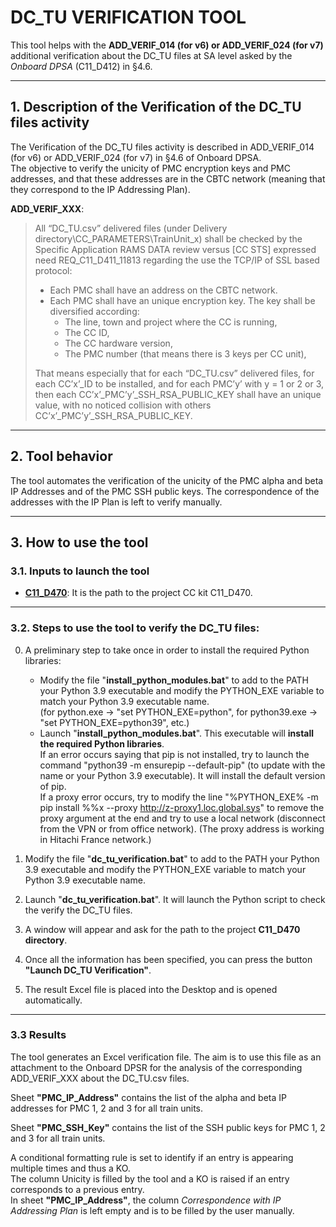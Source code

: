 # DC_TU VERIFICATION TOOL

This tool helps with the **ADD_VERIF_014 (for v6) or ADD_VERIF_024 (for v7)** additional verification about the DC_TU files at SA level asked by the *Onboard DPSA* (C11_D412) in §4.6.

---
## 1. Description of the Verification of the DC_TU files activity
The Verification of the DC_TU files activity is described in ADD_VERIF_014 (for v6) or ADD_VERIF_024 (for v7) in §4.6 of Onboard DPSA. <br />
The objective to verify the unicity of PMC encryption keys and PMC addresses, and that these addresses are in the CBTC network (meaning that they correspond to the IP Addressing Plan).

**ADD_VERIF_XXX**:
> All “DC_TU.csv” delivered files (under Delivery directory\CC_PARAMETERS\TrainUnit_x) shall be checked by the Specific Application RAMS DATA review versus [CC STS] expressed need REQ_C11_D411_11813 regarding the use the TCP/IP of SSL based protocol:
> - Each PMC shall have an address on the CBTC network.
> - Each PMC shall have an unique encryption key. The key shall be diversified according:
>   - The line, town and project where the CC is running,
>   - The CC ID,
>   - The CC hardware version,
>   - The PMC number (that means there is 3 keys per CC unit),
> 
> That means especially that for each “DC_TU.csv” delivered files, for each CC’x’_ID to be installed, and for each PMC’y’ with y = 1 or 2 or 3, then each CC’x’_PMC’y’_SSH_RSA_PUBLIC_KEY shall have an unique value, with no noticed collision with others CC’x’_PMC’y’_SSH_RSA_PUBLIC_KEY.

---
## 2. Tool behavior
The tool automates the verification of the unicity of the PMC alpha and beta IP Addresses and of the PMC SSH public keys. The correspondence of the addresses with the IP Plan is left to verify manually.

---
## 3. How to use the tool

### 3.1. Inputs to launch the tool
- <ins>**C11_D470**</ins>: It is the path to the project CC kit C11_D470.

---
### 3.2. Steps to use the tool to verify the DC_TU files:

0. A preliminary step to take once in order to install the required Python libraries:
   - Modify the file "**install_python_modules.bat**" to add to the PATH your Python 3.9 executable and modify the PYTHON_EXE variable to match your Python 3.9 executable name. <br />
 (for python.exe -> "set PYTHON_EXE=python", for python39.exe -> "set PYTHON_EXE=python39", etc.)
   - Launch "**install_python_modules.bat**". This executable will **install the required Python libraries**. <br />
 If an error occurs saying that pip is not installed, try to launch the command "python39 -m ensurepip --default-pip" (to update with the name or your Python 3.9 executable). It will install the default version of pip. <br />
 If a proxy error occurs, try to modify the line "%PYTHON_EXE% -m pip install %%x --proxy http://z-proxy1.loc.global.sys" to remove the proxy argument at the end and try to use a local network (disconnect from the VPN or from office network). (The proxy address is working in Hitachi France network.)


1. Modify the file "**dc_tu_verification.bat**" to add to the PATH your Python 3.9 executable and modify the PYTHON_EXE variable to match your Python 3.9 executable name.


2. Launch "**dc_tu_verification.bat**". It will launch the Python script to check the verify the DC_TU files.


3. A window will appear and ask for the path to the project **C11_D470 directory**.


4. Once all the information has been specified, you can press the button **"Launch DC_TU Verification"**.


5. The result Excel file is placed into the Desktop and is opened automatically.

---
### 3.3 Results
The tool generates an Excel verification file. The aim is to use this file as an attachment to the Onboard DPSR for the analysis of the corresponding ADD_VERIF_XXX about the DC_TU.csv files.

Sheet **"PMC_IP_Address"** contains the list of the alpha and beta IP addresses for PMC 1, 2 and 3 for all train units.

Sheet **"PMC_SSH_Key"** contains the list of the SSH public keys for PMC 1, 2 and 3 for all train units. 

A conditional formatting rule is set to identify if an entry is appearing multiple times and thus a KO. <br />
The column Unicity is filled by the tool and a KO is raised if an entry corresponds to a previous entry. <br />
In sheet **"PMC_IP_Address"**, the column *Correspondence with IP Addressing Plan* is left empty and is to be filled by the user manually.

